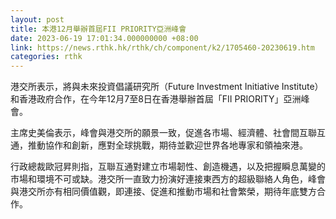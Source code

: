 ```yaml
---
layout: post
title: 本港12月舉辦首屆FII PRIORITY亞洲峰會
date: 2023-06-19 17:01:34.000000000 +08:00
link: https://news.rthk.hk/rthk/ch/component/k2/1705460-20230619.htm
categories: rthk
---
```


港交所表示，將與未來投資倡議研究所（Future Investment Initiative Institute）和香港政府合作，在今年12月7至8日在香港舉辦首屆「FII PRIORITY」亞洲峰會。

主席史美倫表示，峰會與港交所的願景一致，促進各市場、經濟體、社會間互聯互通，推動協作和創新，應對全球挑戰，期待並歡迎世界各地專家和領袖來港。

行政總裁歐冠昇則指，互聯互通對建立市場韌性、創造機遇，以及把握瞬息萬變的市場和環境不可或缺。港交所一直致力扮演好連接東西方的超級聯絡人角色，峰會與港交所亦有相同價值觀，即連接、促進和推動市場和社會繁榮，期待年底雙方合作。
